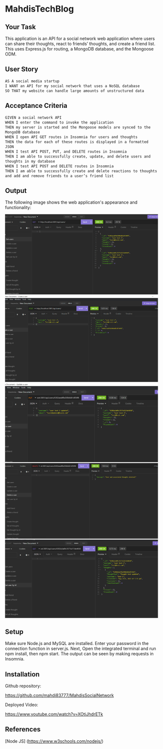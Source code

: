 # MahdisTechBlog

## Your Task

This application is an API for a social network web application where users can share their thoughts, react to friends’ thoughts, and create a friend list. This uses Express.js for routing, a MongoDB database, and the Mongoose ODM.

## User Story

```
AS A social media startup
I WANT an API for my social network that uses a NoSQL database
SO THAT my website can handle large amounts of unstructured data

```

## Acceptance Criteria

```
GIVEN a social network API
WHEN I enter the command to invoke the application
THEN my server is started and the Mongoose models are synced to the MongoDB database
WHEN I open API GET routes in Insomnia for users and thoughts
THEN the data for each of these routes is displayed in a formatted JSON
WHEN I test API POST, PUT, and DELETE routes in Insomnia
THEN I am able to successfully create, update, and delete users and thoughts in my database
WHEN I test API POST and DELETE routes in Insomnia
THEN I am able to successfully create and delete reactions to thoughts and add and remove friends to a user’s friend list
```

## Output

The following image shows the web application's appearance and functionality:

!["MahdisSocialNetwork".](./images/screenshot1.PNG)
!["MahdisSocialNetwork".](./images/screenshot2.PNG)
!["MahdisSocialNetwork".](./images/screenshot3.PNG)
!["MahdisSocialNetwork".](./images/screenshot4.PNG)
!["MahdisSocialNetwork".](./images/screenshot5.PNG)

## Setup

Make sure Node.js and MySQL are installed. Enter your password in the connection function in server.js. Next, Open the integrated terminal and run npm install, then npm start. The output can be seen by making requests in Insomnia.

## Installation

Github repository:

https://github.com/mahdi83777/MahdisSocialNetwork

Deployed Video:

https://www.youtube.com/watch?v=XOtiJhdrETk

## References

[Node JS] (https://www.w3schools.com/nodejs/)
